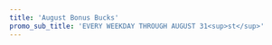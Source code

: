 ```yaml
---
title: 'August Bonus Bucks'
promo_sub_title: 'EVERY WEEKDAY THROUGH AUGUST 31<sup>st</sup>'
---
```


